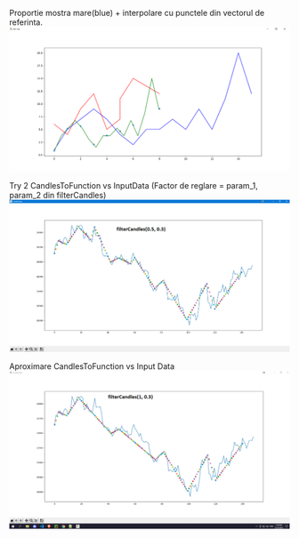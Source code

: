 Proportie mostra mare(blue) + interpolare cu punctele din vectorul de referinta.
![DHCP FSM](https://raw.githubusercontent.com/GabrielDamian/Stonks_Bot/master/kill%20me%20please.png)

Try 2 CandlesToFunction vs InputData (Factor de reglare = param_1, param_2 din filterCandles)
![DHCP FSM](https://raw.githubusercontent.com/GabrielDamian/Stonks_Bot/master/Try%202%20CandlesToFunction%20vs%20InputData%20(Factor%20de%20reglare%20%3D%20param_1%2C%20param_2%20din%20filterCandles).png)

Aproximare CandlesToFunction vs Input Data
![DHCP FSM](https://raw.githubusercontent.com/GabrielDamian/Stonks_Bot/master/Aproximare%20CandlesToFunction%20vs%20Input%20Data.png)
